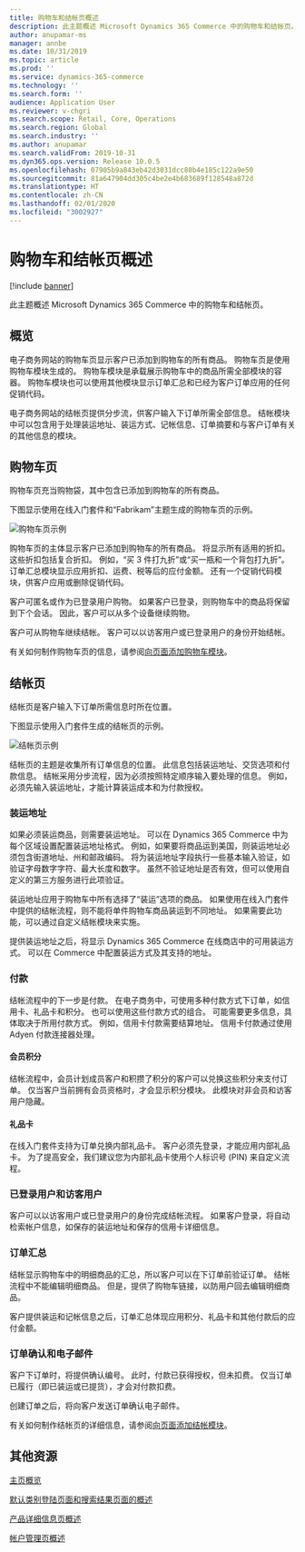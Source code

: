 ```yaml
---
title: 购物车和结帐页概述
description: 此主题概述 Microsoft Dynamics 365 Commerce 中的购物车和结帐页。
author: anupamar-ms
manager: annbe
ms.date: 10/31/2019
ms.topic: article
ms.prod: ''
ms.service: dynamics-365-commerce
ms.technology: ''
ms.search.form: ''
audience: Application User
ms.reviewer: v-chgri
ms.search.scope: Retail, Core, Operations
ms.search.region: Global
ms.search.industry: ''
ms.author: anupamar
ms.search.validFrom: 2019-10-31
ms.dyn365.ops.version: Release 10.0.5
ms.openlocfilehash: 07905b9a843eb42d3031dcc80b4e185c122a9e50
ms.sourcegitcommit: 81a647904dd305c4be2e4b683689f128548a872d
ms.translationtype: HT
ms.contentlocale: zh-CN
ms.lasthandoff: 02/01/2020
ms.locfileid: "3002927"
---
```

# <a name="overview-of-cart-and-checkout-pages"></a>购物车和结帐页概述


[!include [banner](includes/banner.md)]

此主题概述 Microsoft Dynamics 365 Commerce 中的购物车和结帐页。

## <a name="overview"></a>概览

电子商务网站的购物车页显示客户已添加到购物车的所有商品。 购物车页是使用购物车模块生成的。 购物车模块是承载展示购物车中的商品所需全部模块的容器。 购物车模块也可以使用其他模块显示订单汇总和已经为客户订单应用的任何促销代码。

电子商务网站的结帐页提供分步流，供客户输入下订单所需全部信息。 结帐模块中可以包含用于处理装运地址、装运方式、记帐信息、订单摘要和与客户订单有关的其他信息的模块。

## <a name="cart-page"></a>购物车页

购物车页充当购物袋，其中包含已添加到购物车的所有商品。

下图显示使用在线入门套件和“Fabrikam”主题生成的购物车页的示例。

![购物车页示例](./media/cart2.PNG)

购物车页的主体显示客户已添加到购物车的所有商品。 将显示所有适用的折扣。 这些折扣包括复合折扣。 例如，“买 3 件打九折”或“买一瓶和一个背包打九折”。 订单汇总模块显示应用折扣、运费、税等后的应付金额。 还有一个促销代码模块，供客户应用或删除促销代码。

客户可匿名或作为已登录用户购物。 如果客户已登录，则购物车中的商品将保留到下个会话。 因此，客户可以从多个设备继续购物。

客户可从购物车继续结帐。 客户可以以访客用户或已登录用户的身份开始结帐。

有关如何制作购物车页的信息，请参阅[向页面添加购物车模块](add-cart-module.md)。

## <a name="checkout-page"></a>结帐页

结帐页是客户输入下订单所需信息时所在位置。

下图显示使用入门套件生成的结帐页的示例。

![结帐页示例](./media/Checkout.PNG)

结帐页的主题是收集所有订单信息的位置。 此信息包括装运地址、交货选项和付款信息。 结帐采用分步流程，因为必须按照特定顺序输入要处理的信息。 例如，必须先输入装运地址，才能计算装运成本和为付款授权。

### <a name="shipping-address"></a>装运地址

如果必须装运商品，则需要装运地址。 可以在 Dynamics 365 Commerce 中为每个区域设置配置装运地址格式。 例如，如果要将商品运到美国，则装运地址必须包含街道地址、州和邮政编码。 将为装运地址字段执行一些基本输入验证，如验证字母数字字符、最大长度和数字。 虽然不验证地址是否有效，但可以使用自定义的第三方服务进行此项验证。

装运地址应用于购物车中所有选择了“装运”选项的商品。 如果使用在线入门套件中提供的结帐流程，则不能将单件购物车商品装运到不同地址。 如果需要此功能，可以通过自定义结帐模块来实施。

提供装运地址之后，将显示 Dynamics 365 Commerce 在线商店中的可用装运方式。 可以在 Commerce 中配置装运方式及其支持的地址。

### <a name="payment"></a>付款

结帐流程中的下一步是付款。 在电子商务中，可使用多种付款方式下订单，如信用卡、礼品卡和积分。 也可以使用这些付款方式的组合。 可能需要更多信息，具体取决于所用付款方式。 例如，信用卡付款需要结算地址。 信用卡付款通过使用 Adyen 付款连接器处理。

#### <a name="loyalty-points"></a>会员积分

结帐流程中，会员计划成员客户和积攒了积分的客户可以兑换这些积分来支付订单。 仅当客户当前拥有会员资格时，才会显示积分模块。 此模块对非会员和访客用户隐藏。

#### <a name="gift-cards"></a>礼品卡

在线入门套件支持为订单兑换内部礼品卡。 客户必须先登录，才能应用内部礼品卡。 为了提高安全，我们建议您为内部礼品卡使用个人标识号 (PIN) 来自定义流程。

### <a name="signed-in-and-guest-users"></a>已登录用户和访客用户

客户可以以访客用户或已登录用户的身份完成结帐流程。 如果客户登录，将自动检索帐户信息，如保存的装运地址和保存的信用卡详细信息。

### <a name="order-summary"></a>订单汇总

结帐显示购物车中的明细商品的汇总，所以客户可以在下订单前验证订单。 结帐流程中不能编辑明细商品。 但是，提供了购物车链接，以防用户回去编辑明细商品。

客户提供装运和记帐信息之后，订单汇总体现应用积分、礼品卡和其他付款后的应付金额。

### <a name="order-confirmation-and-email"></a>订单确认和电子邮件

客户下订单时，将提供确认编号。 此时，付款已获得授权，但未扣费。 仅当订单已履行（即已装运或已提货），才会对付款扣费。

创建订单之后，将向客户发送订单确认电子邮件。

有关如何制作结帐页的详细信息，请参阅[向页面添加结帐模块](add-checkout-module.md)。

## <a name="additional-resources"></a>其他资源

[主页概览](quick-tour-home-page.md)

[默认类别登陆页面和搜索结果页面的概述](category-search-page-overview.md)

[产品详细信息页概述](quick-tour-pdp.md)

[帐户管理页概述](quick-tour-account-management.md)
